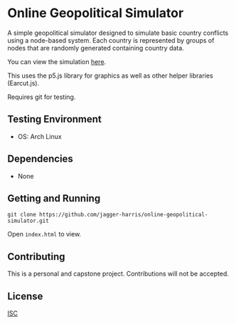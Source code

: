 # Online Geopolitical Simulator

A simple geopolitical simulator designed to simulate basic country conflicts using a node-based system. Each country is represented by groups of nodes that are randomly generated containing country data.

You can view the simulation [here](https://jagger-harris.github.io/online-geopolitical-simulator/).

This uses the p5.js library for graphics as well as other helper libraries (Earcut.js).

Requires git for testing.

## Testing Environment
* OS: Arch Linux

## Dependencies
* None

## Getting and Running

```shell
git clone https://github.com/jagger-harris/online-geopolitical-simulator.git
```

Open `index.html` to view.

## Contributing
This is a personal and capstone project. Contributions will not be accepted.

## License
[ISC](https://choosealicense.com/licenses/isc/)
